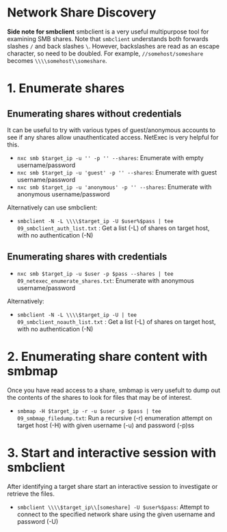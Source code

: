# Network Share Discovery

**Side note for smbclient**
smbclient is a very useful multipurpose tool for examining SMB shares. Note that `smbclient` understands both forwards slashes `/` and back slashes `\`. However, backslashes are read as an escape character, so need to be doubled. For example, `//somehost/someshare` becomes `\\\\somehost\\someshare`.


# 1. Enumerate shares

## Enumerating shares without credentials
It can be useful to try with various types of guest/anonymous accounts to see if any shares allow unauthenticated access. NetExec is very helpful for this.
- `nxc smb $target_ip -u '' -p '' --shares`: Enumerate with empty username/password
- `nxc smb $target_ip -u 'guest' -p '' --shares`: Enumerate with guest username/password
- `nxc smb $target_ip -u 'anonymous' -p '' --shares`: Enumerate with anonymous username/password

Alternatively can use smbclient:
- `smbclient -N -L \\\\$target_ip -U $user%$pass | tee 09_smbclient_auth_list.txt` : Get a list (-L) of shares on target host, with no authentication (-N)


## Enumerating shares with credentials
- `nxc smb $target_ip -u $user -p $pass --shares | tee 09_netexec_enumerate_shares.txt`: Enumerate with anonymous username/password

Alternatively:
- `smbclient -N -L \\\\$target_ip -U | tee 09_smbclient_noauth_list.txt` : Get a list (-L) of shares on target host, with no authentication (-N)


# 2. Enumerating share content with smbmap
Once you have read access to a share, smbmap is very usefult to dump out the contents of the shares to look for files that may be of interest.
- `smbmap -H $target_ip -r -u $user -p $pass | tee 09_smbmap_filedump.txt`: Run a recursive (-r) enumeration attempt on target host (-H) with given username (-u) and password (-p)ss


# 3. Start and interactive session with smbclient
After identifying a target share start an interactive session to investigate or retrieve the files.
- `smbclient \\\\$target_ip\\[someshare] -U $user%$pass`: Attempt to connect to the specified network share using the given username and password (-U)

